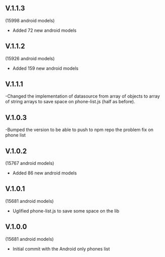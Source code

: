 V.1.1.3
-------
(15998 android models)

- Added 72 new android models

V.1.1.2
-------
(15926 android models)

- Added 159 new android models

V.1.1.1
-------

-Changed the implementation of datasource from array of objects to array of string arrays to save space on phone-list.js (half as before).

V.1.0.3
-------

-Bumped the version to be able to push to npm repo the problem fix on phone list

V.1.0.2
-------
(15767 android models)

- Added 86 new android models

V.1.0.1
-------
(15681 android models)

- Uglified phone-list.js to save some space on the lib

V.1.0.0
-------
(15681 android models)

- Initial commit with the Android only phones list